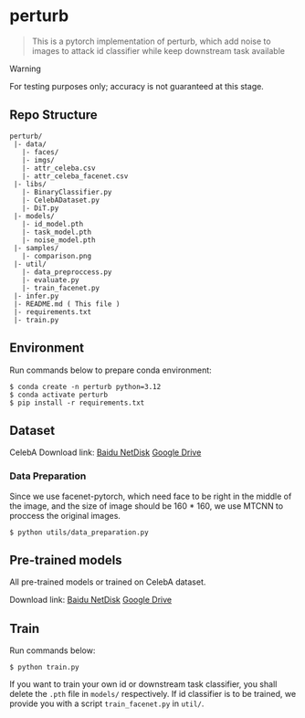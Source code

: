 # perturb

> This is a pytorch implementation of perturb, which add noise to images to attack id classifier while keep downstream task available

> [!WARNING]  
> For testing purposes only; accuracy is not guaranteed at this stage. 

## Repo Structure

```
perturb/
 |- data/
   |- faces/
   |- imgs/
   |- attr_celeba.csv
   |- attr_celeba_facenet.csv
 |- libs/
   |- BinaryClassifier.py
   |- CelebADataset.py
   |- DiT.py
 |- models/
   |- id_model.pth
   |- task_model.pth
   |- noise_model.pth
 |- samples/
   |- comparison.png
 |- util/
   |- data_preproccess.py
   |- evaluate.py
   |- train_facenet.py
 |- infer.py
 |- README.md ( This file )
 |- requirements.txt
 |- train.py
```

## Environment

Run commands below to prepare conda environment:

```shell
$ conda create -n perturb python=3.12
$ conda activate perturb
$ pip install -r requirements.txt
```

## Dataset

CelebA Download link: [Baidu NetDisk](https://pan.baidu.com/s/1rCKjFZhh5IzwZnfdUFl7lA?pwd=w37x) [Google Drive](https://drive.google.com/file/d/1Tn_w3Kg2yMMZnfJ_khp0PR9WbGdF_i6O/view?usp=share_link)

### Data Preparation

Since we use facenet-pytorch, which need face to be right in the middle of the image, and the size of image should be 160 * 160, we use MTCNN to proccess the original images.

```shell
$ python utils/data_preparation.py 
```

## Pre-trained models

All pre-trained models or trained on CelebA dataset.

Download link: [Baidu NetDisk](https://pan.baidu.com/s/1FnhqS5mhIBoGSYjzr4hqvg?pwd=134b) [Google Drive](https://drive.google.com/drive/folders/1Ygomk9mUZmaEDaA_NPkLy_QqMQu08W-3?usp=share_link)

## Train

Run commands below:

```shell
$ python train.py
```

If you want to train your own id or downstream task classifier, you shall delete the `.pth` file in `models/` respectively. If id classifier is to be trained, we provide you with a script `train_facenet.py` in `util/`.